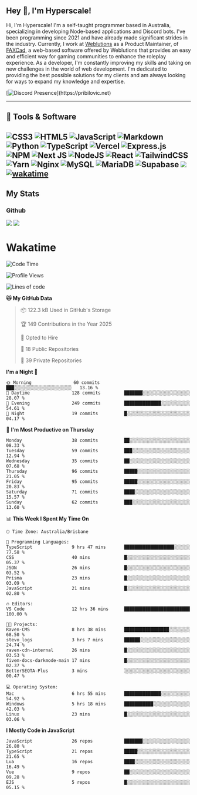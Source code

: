 ## Hey 👋, I'm Hyperscale!

Hi, I'm Hyperscale! I'm a self-taught programmer based in Australia, specializing in developing Node-based applications and Discord bots. I've been programming since 2021 and have already made significant strides in the industry. Currently, I work at [Weblutions](https://weblutions.com) as a Product Maintainer, of [FAXCad](https://weblutions.com/store/faxcad), a web-based software offered by Weblutions that provides an easy and efficient way for gaming communities to enhance the roleplay experience. As a developer, I'm constantly improving my skills and taking on new challenges in the world of web development. I'm dedicated to providing the best possible solutions for my clients and am always looking for ways to expand my knowledge and expertise.

[![Discord Presence](https://lanyard.cnrad.dev/api/906061699562475581?=idleMessage=:Just%Chillin%With%My%Kangaroo!)](https://pribilovic.net)

<p align="center">
<a href="https://github.com/Hyperscale1">
</a>
</p>

---
## 🔧 Tools & Software

![CSS3](https://img.shields.io/badge/css3-%231572B6.svg?style=for-the-badge&logo=css3&logoColor=white) ![HTML5](https://img.shields.io/badge/html5-%23E34F26.svg?style=for-the-badge&logo=html5&logoColor=white) ![JavaScript](https://img.shields.io/badge/javascript-%23323330.svg?style=for-the-badge&logo=javascript&logoColor=%23F7DF1E)  ![Markdown](https://img.shields.io/badge/markdown-%23000000.svg?style=for-the-badge&logo=markdown&logoColor=white) ![Python](https://img.shields.io/badge/python-3670A0?style=for-the-badge&logo=python&logoColor=ffdd54) ![TypeScript](https://img.shields.io/badge/typescript-%23007ACC.svg?style=for-the-badge&logo=typescript&logoColor=white) ![Vercel](https://img.shields.io/badge/vercel-%23000000.svg?style=for-the-badge&logo=vercel&logoColor=white) ![Express.js](https://img.shields.io/badge/express.js-%23404d59.svg?style=for-the-badge&logo=express&logoColor=%2361DAFB) ![NPM](https://img.shields.io/badge/NPM-%23000000.svg?style=for-the-badge&logo=npm&logoColor=white) ![Next JS](https://img.shields.io/badge/Next-black?style=for-the-badge&logo=next.js&logoColor=white) ![NodeJS](https://img.shields.io/badge/node.js-6DA55F?style=for-the-badge&logo=node.js&logoColor=white) ![React](https://img.shields.io/badge/react-%2320232a.svg?style=for-the-badge&logo=react&logoColor=%2361DAFB) ![TailwindCSS](https://img.shields.io/badge/tailwindcss-%2338B2AC.svg?style=for-the-badge&logo=tailwind-css&logoColor=white) ![Yarn](https://img.shields.io/badge/yarn-%232C8EBB.svg?style=for-the-badge&logo=yarn&logoColor=white) ![Nginx](https://img.shields.io/badge/nginx-%23009639.svg?style=for-the-badge&logo=nginx&logoColor=white) ![MySQL](https://img.shields.io/badge/mysql-%2300f.svg?style=for-the-badge&logo=mysql&logoColor=white) ![MariaDB](https://img.shields.io/badge/mariadb-%23316192.svg?style=for-the-badge&logo=mariadb&logoColor=white) ![Supabase](https://img.shields.io/badge/Supabase-3ECF8E?style=for-the-badge&logo=supabase&logoColor=white) ![](https://img.shields.io/badge/Ubuntu-E95420?style=for-the-badge&logo=ubuntu&logoColor=white) [![wakatime](https://wakatime.com/badge/user/6e098b16-30e8-493e-bf77-598fafbb912d.svg?style=for-the-badge)](https://wakatime.com/@6e098b16-30e8-493e-bf77-598fafbb912d) 
---
## My Stats

### Github
![](https://github-readme-stats.vercel.app/api?username=Hyperscale1&theme=blue-green)
![](https://github-readme-stats.vercel.app/api/top-langs/?username=Hyperscale1&theme=blue-green)

# Wakatime
<!--START_SECTION:waka-->
![Code Time](http://img.shields.io/badge/Code%20Time-955%20hrs%2029%20mins-blue)

![Profile Views](http://img.shields.io/badge/Profile%20Views-5-blue)

![Lines of code](https://img.shields.io/badge/From%20Hello%20World%20I%27ve%20Written-2.4%20million%20lines%20of%20code-blue)

**🐱 My GitHub Data** 

> 📦 122.3 kB Used in GitHub's Storage 
 > 
> 🏆 149 Contributions in the Year 2025
 > 
> 💼 Opted to Hire
 > 
> 📜 18 Public Repositories 
 > 
> 🔑 39 Private Repositories 
 > 
**I'm a Night 🦉** 

```text
🌞 Morning                60 commits          ███░░░░░░░░░░░░░░░░░░░░░░   13.16 % 
🌆 Daytime                128 commits         ███████░░░░░░░░░░░░░░░░░░   28.07 % 
🌃 Evening                249 commits         ██████████████░░░░░░░░░░░   54.61 % 
🌙 Night                  19 commits          █░░░░░░░░░░░░░░░░░░░░░░░░   04.17 % 
```
📅 **I'm Most Productive on Thursday** 

```text
Monday                   38 commits          ██░░░░░░░░░░░░░░░░░░░░░░░   08.33 % 
Tuesday                  59 commits          ███░░░░░░░░░░░░░░░░░░░░░░   12.94 % 
Wednesday                35 commits          ██░░░░░░░░░░░░░░░░░░░░░░░   07.68 % 
Thursday                 96 commits          █████░░░░░░░░░░░░░░░░░░░░   21.05 % 
Friday                   95 commits          █████░░░░░░░░░░░░░░░░░░░░   20.83 % 
Saturday                 71 commits          ████░░░░░░░░░░░░░░░░░░░░░   15.57 % 
Sunday                   62 commits          ███░░░░░░░░░░░░░░░░░░░░░░   13.60 % 
```


📊 **This Week I Spent My Time On** 

```text
🕑︎ Time Zone: Australia/Brisbane

💬 Programming Languages: 
TypeScript               9 hrs 47 mins       ███████████████████░░░░░░   77.58 % 
CSS                      40 mins             █░░░░░░░░░░░░░░░░░░░░░░░░   05.37 % 
JSON                     26 mins             █░░░░░░░░░░░░░░░░░░░░░░░░   03.52 % 
Prisma                   23 mins             █░░░░░░░░░░░░░░░░░░░░░░░░   03.09 % 
JavaScript               21 mins             █░░░░░░░░░░░░░░░░░░░░░░░░   02.80 % 

🔥 Editors: 
VS Code                  12 hrs 36 mins      █████████████████████████   100.00 % 

🐱‍💻 Projects: 
Raven-CMS                8 hrs 38 mins       █████████████████░░░░░░░░   68.50 % 
stevo_logs               3 hrs 7 mins        ██████░░░░░░░░░░░░░░░░░░░   24.74 % 
raven-cdn-internal       26 mins             █░░░░░░░░░░░░░░░░░░░░░░░░   03.53 % 
fivem-docs-darkmode-main 17 mins             █░░░░░░░░░░░░░░░░░░░░░░░░   02.37 % 
BetterSEQTA-Plus         3 mins              ░░░░░░░░░░░░░░░░░░░░░░░░░   00.47 % 

💻 Operating System: 
Mac                      6 hrs 55 mins       ██████████████░░░░░░░░░░░   54.92 % 
Windows                  5 hrs 18 mins       ███████████░░░░░░░░░░░░░░   42.03 % 
Linux                    23 mins             █░░░░░░░░░░░░░░░░░░░░░░░░   03.06 % 
```

**I Mostly Code in JavaScript** 

```text
JavaScript               26 repos            ███████░░░░░░░░░░░░░░░░░░   26.80 % 
TypeScript               21 repos            █████░░░░░░░░░░░░░░░░░░░░   21.65 % 
Lua                      16 repos            ████░░░░░░░░░░░░░░░░░░░░░   16.49 % 
Vue                      9 repos             ██░░░░░░░░░░░░░░░░░░░░░░░   09.28 % 
EJS                      5 repos             █░░░░░░░░░░░░░░░░░░░░░░░░   05.15 % 
```




<!--END_SECTION:waka-->
